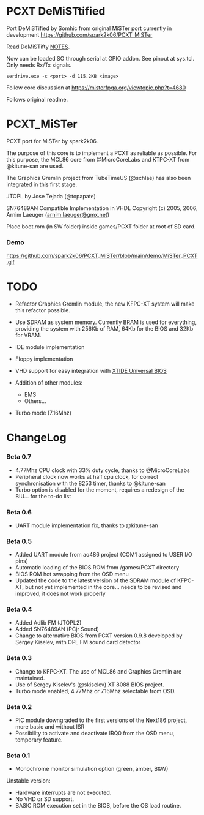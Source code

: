 # PCXT DeMiSTtified

Port DeMiSTified by Somhic from original MiSTer port currently in development  https://github.com/spark2k06/PCXT_MiSTer

Read DeMiSTifty [NOTES](README_NOTES_DeMiSTify.md).

Now can be loaded SO through serial at GPIO addon. See pinout at sys.tcl.  Only needs Rx/Tx signals.

```
serdrive.exe -c <port> -d 115.2KB <image>
```

Follow core discussion at https://misterfpga.org/viewtopic.php?t=4680

Follows original readme.

# PCXT_MiSTer

PCXT port for MiSTer by spark2k06.

The purpose of this core is to implement a PCXT as reliable as possible. For this purpose, the MCL86 core from @MicroCoreLabs and KTPC-XT from @kitune-san are used.

The Graphics Gremlin project from TubeTimeUS (@schlae) has also been integrated in this first stage.

JTOPL by Jose Tejada (@topapate)

SN76489AN Compatible Implementation in VHDL Copyright (c) 2005, 2006, Arnim Laeuger (arnim.laeuger@gmx.net)

Place boot.rom (in SW folder) inside games/PCXT folder at root of SD card.

### Demo

https://github.com/spark2k06/PCXT_MiSTer/blob/main/demo/MiSTer_PCXT.gif

# TODO

* Refactor Graphics Gremlin module, the new KFPC-XT system will make this refactor possible.
* Use SDRAM as system memory. Currently BRAM is used for everything, providing the system with 256Kb of RAM, 64Kb for the BIOS and 32Kb for VRAM.
* IDE module implementation
* Floppy implementation
* VHD support for easy integration with [XTIDE Universal BIOS](https://www.xtideuniversalbios.org/)
* Addition of other modules:
    * EMS    
    * Others...

* Turbo mode (7.16Mhz)

# ChangeLog

### Beta 0.7

* 4.77Mhz CPU clock with 33% duty cycle, thanks to @MicroCoreLabs
* Peripheral clock now works at half cpu clock, for correct synchronisation with the 8253 timer, thanks to @kitune-san
* Turbo option is disabled for the moment, requires a redesign of the BIU... for the to-do list

### Beta 0.6

* UART module implementation fix, thanks to @kitune-san

### Beta 0.5

* Added UART module from ao486 project (COM1 assigned to USER I/O pins)
* Automatic loading of the BIOS ROM from /games/PCXT directory
* BIOS ROM hot swapping from the OSD menu
* Updated the code to the latest version of the SDRAM module of KFPC-XT, but not yet implemented in the core... needs to be revised and improved, it does not work properly

### Beta 0.4

* Added Adlib FM (JTOPL2)
* Added SN76489AN (PCjr Sound)
* Change to alternative BIOS from PCXT version 0.9.8 developed by Sergey Kiselev, with OPL FM sound card detector

### Beta 0.3

* Change to KFPC-XT. The use of MCL86 and Graphics Gremlin are maintained.
* Use of Sergey Kiselev's (@skiselev) XT 8088 BIOS project.
* Turbo mode enabled, 4.77Mhz or 7.16Mhz selectable from OSD.

### Beta 0.2

* PIC module downgraded to the first versions of the Next186 project, more basic and without ISR
* Possibility to activate and deactivate IRQ0 from the OSD menu, temporary feature.

### Beta 0.1

* Monochrome monitor simulation option (green, amber, B&W)

Unstable version:

* Hardware interrupts are not executed.
* No VHD or SD support.
* BASIC ROM execution set in the BIOS, before the OS load routine.
